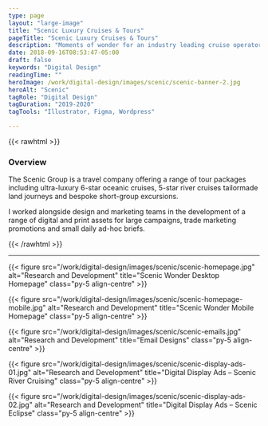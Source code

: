 ```yaml
---
type: page
layout: "large-image"
title: "Scenic Luxury Cruises & Tours"
pageTitle: "Scenic Luxury Cruises & Tours"
description: "Moments of wonder for an industry leading cruise operator"
date: 2018-09-16T08:53:47-05:00
draft: false
keywords: "Digital Design"
readingTime: ""
heroImage: /work/digital-design/images/scenic/scenic-banner-2.jpg
heroAlt: "Scenic"
tagRole: "Digital Design"
tagDuration: "2019-2020"
tagTools: "Illustrator, Figma, Wordpress"

---
```


{{< rawhtml >}}
<div class="col-12 col-md-8 offset-md-2 py-5 pt-5 d-flex justify-content-center flex-column">
<h3>Overview</h3>
<p>The Scenic Group is a travel company offering a range of tour packages including ultra-luxury 6-star oceanic cruises, 5-star river cruises tailormade land journeys and bespoke short-group excursions.

</p>
<p>I worked alongside design and marketing teams in the development of a range of digital and print assets for large campaigns, trade marketing promotions and small daily ad-hoc briefs.</p>
</div>
{{< /rawhtml >}}

***


{{< figure src="/work/digital-design/images/scenic/scenic-homepage.jpg" alt="Research and Development" title="Scenic Wonder Desktop Homepage" class="py-5 align-centre" >}}

{{< figure src="/work/digital-design/images/scenic/scenic-homepage-mobile.jpg" alt="Research and Development" title="Scenic Wonder Mobile Homepage" class="py-5 align-centre" >}}

{{< figure src="/work/digital-design/images/scenic/scenic-emails.jpg" alt="Research and Development" title="Email Designs" class="py-5 align-centre" >}}

<!-- {{< figure src="/work/digital-design/images/scenic/scenic-azure-homepage.jpg" alt="Research and Development" title="Emerald Azure Launch Homepage"  class="py-5 align-centre" >}}

{{< figure src="/work/digital-design/images/scenic/scenic-azure-booking.jpg" alt="Research and Development" title="Emerald Azure 'Life on Board" class="py-5 align-centre" >}} -->

{{< figure src="/work/digital-design/images/scenic/scenic-display-ads-01.jpg" alt="Research and Development" title="Digital Display Ads – Scenic River Cruising" class="py-5 align-centre" >}}

{{< figure src="/work/digital-design/images/scenic/scenic-display-ads-02.jpg" alt="Research and Development" title="Digital Display Ads – Scenic Eclipse" class="py-5 align-centre" >}}